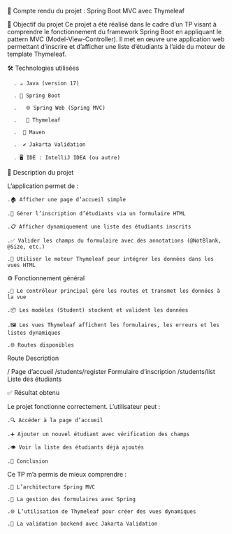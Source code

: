 📝 Compte rendu du projet : Spring Boot MVC avec Thymeleaf

🎯 Objectif du projet
Ce projet a été réalisé dans le cadre d’un TP visant à comprendre le fonctionnement du framework Spring Boot en appliquant le pattern MVC (Model-View-Controller).
Il met en œuvre une application web permettant d’inscrire et d’afficher une liste d’étudiants à l’aide du moteur de template Thymeleaf.

🛠️ Technologies utilisées

      . ☕ Java (version 17)

      . 🚀 Spring Boot

      .   🌐 Spring Web (Spring MVC)

      .   🎨 Thymeleaf

      .  🧰 Maven

      .  ✔️ Jakarta Validation

      . 🖥️ IDE : IntelliJ IDEA (ou autre)

📖 Description du projet

L’application permet de :

    .🏠 Afficher une page d’accueil simple

    .📝 Gérer l’inscription d’étudiants via un formulaire HTML

    .📋 Afficher dynamiquement une liste des étudiants inscrits

    .✅ Valider les champs du formulaire avec des annotations (@NotBlank, @Size, etc.)

    .🧩 Utiliser le moteur Thymeleaf pour intégrer les données dans les vues HTML

⚙️ Fonctionnement général

    .🎯 Le contrôleur principal gère les routes et transmet les données à la vue

    .📦 Les modèles (Student) stockent et valident les données

    .🖼️ Les vues Thymeleaf affichent les formulaires, les erreurs et les listes dynamiques

    .🌐 Routes disponibles

Route	Description

/	Page d’accueil
/students/register	Formulaire d’inscription
/students/list	Liste des étudiants

✅ Résultat obtenu

Le projet fonctionne correctement. L’utilisateur peut :

    .🔍 Accéder à la page d’accueil

    .➕ Ajouter un nouvel étudiant avec vérification des champs

    .👁️ Voir la liste des étudiants déjà ajoutés

    .🧠 Conclusion
    
Ce TP m’a permis de mieux comprendre :

    .🧱 L’architecture Spring MVC

    .📝 La gestion des formulaires avec Spring

    .🌐 L’utilisation de Thymeleaf pour créer des vues dynamiques

    .🔐 La validation backend avec Jakarta Validation
